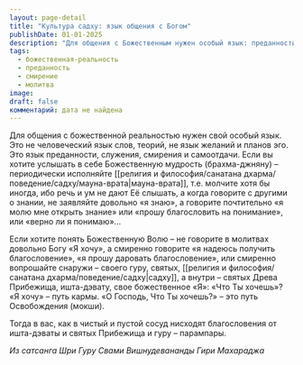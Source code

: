```yaml
---
layout: page-detail
title: "Культура садху: язык общения с Богом"
publishDate: 01-01-2025
description: "Для общения с Божественным нужен особый язык: преданности, служения, смирения и самоотдачи. Молчание (мауна-врата) помогает услышать божественную мудрость. В молитве важно не требовать, а смиренно просить о благословении и спрашивать: «Что Ты хочешь?» Такой подход открывает путь к нисхождению благословений и истинному пониманию воли Бога."
tags:
  - божественная-реальность
  - преданность
  - смирение
  - молитва
image: 
draft: false
комментарий: дата не найдена
---
```

Для общения с божественной реальностью нужен свой особый язык. Это не человеческий язык слов, теорий, не язык желаний и планов эго. Это язык преданности, служения, смирения и самоотдачи. Если вы хотите услышать в себе Божественную мудрость (брахма-джняну) – периодически исполняйте [[религия и философия/санатана дхарма/поведение/садху/мауна-врата|мауна-врата]], т.е. молчите хотя бы иногда, ибо речь и ум не дают Её слышать, а когда говорите с другими о знании, не заявляйте довольно «я знаю», а говорите почтительно «я молю мне открыть знание» или «прошу благословить на понимание», или «верно ли я понимаю»...

Если хотите понять Божественную Волю – не говорите в молитвах довольно Богу «Я хочу», а смиренно говорите «я надеюсь получить благословение», «я прошу даровать благословение», или смиренно вопрошайте снаружи – своего гуру, святых, [[религия и философия/санатана дхарма/поведение/садху|садху]], а внутри – святых Древа Прибежища, ишта-дэвату, свое божественное «Я»: «Что Ты хочешь»? «Я хочу» – путь кармы. «О Господь, Что Ты хочешь?» – это путь Освобождения (мокши).

Тогда в вас, как в чистый и пустой сосуд нисходят благословения от ишта-дэваты и святых Прибежища и гуру – парампары.

*Из сатсанга Шри Гуру Свами Вишнудевананды Гири Махараджа*


